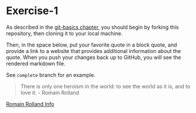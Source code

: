 # Exercise-1

As described in the [git-basics
chapter](https://info201.github.io/git-basics.html), you should begin
by forking this repository, then cloning it to your local machine.

Then, in the space below, put your favorite quote in a block quote,
and provide a link to a website that provides additional information
about the quote. When you push your changes back up to GitHub, you
will see the rendered markdown file.

See `complete` branch for an example.
> There is only one heroism in the world: to see the world as it is, and to love it. - Romain Rolland

[Romain Rolland Info](https://en.wikiquote.org/wiki/Romain_Rolland)
